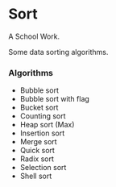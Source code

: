 # Sort

A School Work.

Some data sorting algorithms.

### Algorithms

- Bubble sort
- Bubble sort with flag
- Bucket sort
- Counting sort
- Heap sort (Max)
- Insertion sort
- Merge sort
- Quick sort
- Radix sort
- Selection sort
- Shell sort
